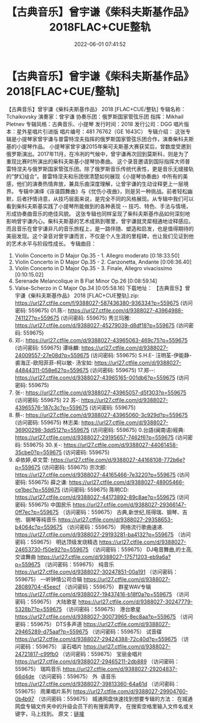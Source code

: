 ﻿---
title: 【古典音乐】曾宇谦《柴科夫斯基作品》2018FLAC+CUE整轨
date: 2022-06-01 07:41:52
categories: 古典音乐、新世纪、纯音雅乐
tags: 纯音雅乐
---
# 【古典音乐】曾宇谦《柴科夫斯基作品》2018[FLAC+CUE/整轨]

【古典音乐】曾宇谦《柴科夫斯基作品》 2018
[FLAC+CUE/整轨]
专辑名称：Tchaikovsky
演奏家：曾宇谦
协奏乐团：俄罗斯国家管弦乐团
指挥：Mikhail Pletnev
专辑风格：古典音乐、小提琴
发行时间：2018
发行公司：DGG
唱片版本：星外星唱片引进版
唱片编号：481 76762（GE
1643C）
专辑介绍：
这张专辑是小提琴家曾宇谦与普雷特涅夫指挥的俄罗斯国家管弦乐团合作，演奏柴科夫斯基的小提琴作品。
小提琴家曾宇谦2015年柴可夫斯基大赛获奖后，曾数度受邀到俄罗斯演出。2017年11月，在冷冽的气候中，曾宇谦再次回到莫斯科，则是为了重现比赛时所演出的柴科夫斯基小提琴协奏曲。
这个录音邀请到国际指挥大师普雷特涅夫与俄罗斯国家管弦乐团。除了俄罗斯音乐传统代表性，更是音乐无缝接轨的“梦幻组合”。普雷特涅夫和乐团很清楚如何展现《小提琴协奏曲》中所有的美感，他们的演奏热情奔放，兼具乐曲深度理解，让曾宇谦的生动诠释更上一层境界。
专辑中演绎《诙谐圆舞曲》与《忧伤小夜曲》，则是另一种挑战。前者轻松幽默，后者抒情诗意，从技巧层面来说，是完全不同的风格展现。从专辑中我们可以看到柴科夫斯基实践了小提琴所能做到的各种表现
-- 技巧、特色、手法与情境，形成协奏曲音乐的绝佳风貌。
这张专辑也同样呈现了柴科夫斯基作品如何深刻地影响曾宇谦内心。柴科夫斯基的艺术成熟到哪里，曾宇谦就灵犀相通地诠释感应。而且音乐在曾宇谦非凡的音乐旅程上，是一路伴随、塑造和启发，也是值得期待的美丽发现。这个录音对曾宇谦而言，不仅是个人生涯的里程碑，也让我们见证到他的艺术水平与阶段性成长。
专辑曲目：
01. Violin Concerto in D Major
Op.35 - 1. Allegro moderato
[0:18:33.50]
02. Violin Concerto in D Major
Op.35 - 2. Canzonetta, Andante
[0:06:36.40]
03. Violin Concerto in D Major
Op.35 - 3. Finale, Allegro vivacissimo
[0:10:15.02]
04. Serenade Melancolique in B
Flat Minor Op.26
[0:08:59.14]
05. Valse-Scherzo in C Major
Op.34
[0:05:58.16]
下载地址：
【古典音乐】曾宇谦《柴科夫斯基作品》 2018 [FLAC+CUE整轨].zip:
https://url27.ctfile.com/f/9388027-587436380-936334?p=559675
(访问密码: 559675)
01.陈-: https://url27.ctfile.com/d/9388027-43964988-741127?p=559675
(访问密码: 559675)
秀兰玛雅: https://url27.ctfile.com/d/9388027-45279039-d8df18?p=559675
(访问密码: 559675)
08. 邓-: https://url27.ctfile.com/d/9388027-43965063-469c75?p=559675
(访问密码: 559675)
谭咏麟: https://url27.ctfile.com/d/9388027-24009557-27e08d?p=559675
(访问密码: 559675)
S.H.E- 汪明荃-伊能静- 裘海正-欧阳菲菲-柯以敏- 汤宝如: https://url27.ctfile.com/d/9388027-44844311-058e62?p=559675
(访问密码: 559675)
17.郑--: https://url27.ctfile.com/d/9388027-43965165-001db6?p=559675
(访问密码: 559675)
03. 张-: https://url27.ctfile.com/d/9388027-43965057-d5f303?p=559675
(访问密码: 559675)
22 苏-: https://url27.ctfile.com/d/9388027-43965576-187c3c?p=559675
(访问密码: 559675)
07. 蔡-: https://url27.ctfile.com/d/9388027-43965060-3c929d?p=559675
(访问密码: 559675)
林志美: https://url27.ctfile.com/d/9388027-36900298-3dd512?p=559675
(访问密码: 559675)
0.台語(闽南语)經典: https://url27.ctfile.com/d/9388027-29195657-7462f6?p=559675
(访问密码: 559675)
30.关-: https://url27.ctfile.com/d/9388027-44061458-35cbe0?p=559675
(访问密码: 559675)
34. 卓依婷,卓文萱: https://url27.ctfile.com/d/9388027-44168108-772b6e?p=559675
(访问密码: 559675)
宗次郎: https://url27.ctfile.com/d/9388027-44165466-7e3220?p=559675
(访问密码: 559675)
薛之谦: https://url27.ctfile.com/d/9388027-48905466-ce1bec?p=559675
(访问密码: 559675)
陈明CD: https://url27.ctfile.com/d/9388027-44173892-89c8ae?p=559675
(访问密码: 559675)
中国民乐
https://url27.ctfile.com/d/9388027-29366147-0ff7ec?p=559675
（访问密码：559675）
古典,新世纪,班得瑞、钢琴、吉他、钢琴等纯音乐
https://url27.ctfile.com/d/9388027-29358653-b4064c?p=559675
（访问密码：559675）
网络流行歌曲速递.
https://url27.ctfile.com/d/9388027-29193281-ba4132?p=559675
（访问密码：559675）
明达顶级发烧精选
https://url27.ctfile.com/d/9388027-24653730-f50e92?p=559675
（访问密码：559675）
DJ电音舞曲,的士高, 交谊舞曲
https://url27.ctfile.com/d/9388027-17571203-eb9a6a?p=559675
（访问密码：559675）
纯音乐
https://url27.ctfile.com/d/9388027-30247851-00a191
（访问密码：559675）
一听钟情公司合辑
https://url27.ctfile.com/d/9388027-28089704-45eecf
（访问密码：559675）
群星WAV专辑
https://url27.ctfile.com/d/9388027-19437416-b18f0a?p=559675
（访问密码：559675）
大陆歌星
https://url27.ctfile.com/d/9388027-30247779-5328b7?p=559675
（访问密码：559675）
港台歌星
https://url27.ctfile.com/d/9388027-30073965-8ec8aa?p=559675
（访问密码：559675）
DTS多声道
https://url27.ctfile.com/d/9388027-29465289-d75aaf?p=559675
（访问密码：559675）
试音碟
https://url27.ctfile.com/d/9388027-29424388-72c40d?p=559675
（访问密码：559675）
滚石唱片
https://url27.ctfile.com/d/9388027-24721817-c99fb0
（访问密码：559675）
宝丽金唱片
https://url27.ctfile.com/d/9388027-29465211-2db889
（访问密码：559675）
瑞鸣音乐
https://url27.ctfile.com/d/9388027-29204837-66d4de
（访问密码：559675）
外  语音乐
https://url27.ctfile.com/d/9388027-39813360-64a61d
（访问密码：559675）
雨果唱片系列
https://url27.ctfile.com/d/9388027-29904760-0b4b97
（访问密码：559675）
城通网盘快速找到想要专辑的方法：
在城通网盘专辑文件夹中的升级会员下的有搜索两字，
在搜索空格里输入文件名或关键字，马上找到。
原文：[链接](https://blog.sina.com.cn/s/blog_1647c7e7601030xkn.html)